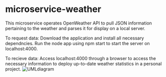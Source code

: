 # microservice-weather

This microservice operates OpenWeather API to pull JSON information pertaining to the weather and parses it for display on a local server.

To request data: Download the application and install all necessary dependncies.  Run the node app using npm start to start the server on localhost:4000.

To recieve data: Access localhost:4000 through a browser to access the necessary information to deploy up-to-date weather statistics in a personal project.
![UMLdiagram](https://user-images.githubusercontent.com/98423352/220260100-58c9bd30-71e7-4dee-ac8f-8c22fa32819a.png)
